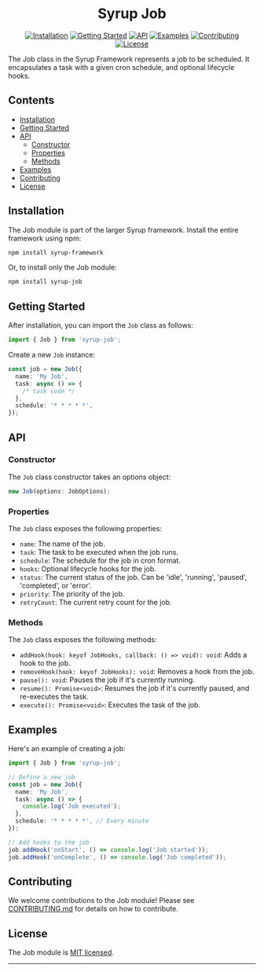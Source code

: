 <h1 align="center">Syrup Job</h1>

<p align="center">
    <a href="#installation"><img src="https://img.shields.io/badge/-Installation-brightgreen?style=for-the-badge" alt="Installation"/></a>
    <a href="#getting-started"><img src="https://img.shields.io/badge/-Getting%20Started-blue?style=for-the-badge" alt="Getting Started"/></a>
    <a href="#api"><img src="https://img.shields.io/badge/-API-yellow?style=for-the-badge" alt="API"/></a>
    <a href="#examples"><img src="https://img.shields.io/badge/-Examples-orange?style=for-the-badge" alt="Examples"/></a>
    <a href="#contributing"><img src="https://img.shields.io/badge/-Contributing-red?style=for-the-badge" alt="Contributing"/></a>
    <a href="#license"><img src="https://img.shields.io/badge/-License-lightgrey?style=for-the-badge" alt="License"/></a>
</p>

The Job class in the Syrup Framework represents a job to be scheduled. It encapsulates a task with a given cron schedule, and optional lifecycle hooks.

## Contents

- [Installation](#installation)
- [Getting Started](#getting-started)
- [API](#api)
  - [Constructor](#constructor)
  - [Properties](#properties)
  - [Methods](#methods)
- [Examples](#examples)
- [Contributing](#contributing)
- [License](#license)

## Installation

The Job module is part of the larger Syrup framework. Install the entire framework using npm:

```bash
npm install syrup-framework
```

Or, to install only the Job module:

```bash
npm install syrup-job
```

## Getting Started

After installation, you can import the `Job` class as follows:

```typescript
import { Job } from 'syrup-job';
```

Create a new `Job` instance:

```typescript
const job = new Job({
  name: 'My Job',
  task: async () => {
    /* task code */
  },
  schedule: '* * * * *',
});
```

## API

### Constructor

The `Job` class constructor takes an options object:

```typescript
new Job(options: JobOptions);
```

### Properties

The `Job` class exposes the following properties:

- `name`: The name of the job.
- `task`: The task to be executed when the job runs.
- `schedule`: The schedule for the job in cron format.
- `hooks`: Optional lifecycle hooks for the job.
- `status`: The current status of the job. Can be 'idle', 'running', 'paused', 'completed', or 'error'.
- `priority`: The priority of the job.
- `retryCount`: The current retry count for the job.

### Methods

The `Job` class exposes the following methods:

- `addHook(hook: keyof JobHooks, callback: () => void): void`: Adds a hook to the job.
- `removeHook(hook: keyof JobHooks): void`: Removes a hook from the job.
- `pause(): void`: Pauses the job if it's currently running.
- `resume(): Promise<void>`: Resumes the job if it's currently paused, and re-executes the task.
- `execute(): Promise<void>`: Executes the task of the job.

## Examples

Here's an example of creating a job:

```typescript
import { Job } from 'syrup-job';

// Define a new job
const job = new Job({
  name: 'My Job',
  task: async () => {
    console.log('Job executed');
  },
  schedule: '* * * * *', // Every minute
});

// Add hooks to the job
job.addHook('onStart', () => console.log('Job started'));
job.addHook('onComplete', () => console.log('Job completed'));
```

## Contributing

We welcome contributions to the Job module! Please see [CONTRIBUTING.md](CONTRIBUTING.md) for details on how to contribute.

## License

The Job module is [MIT licensed](LICENSE).

---
